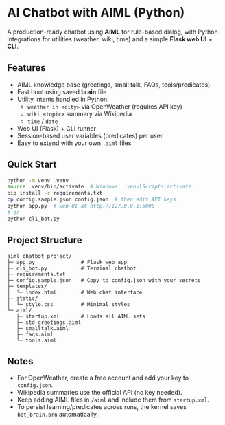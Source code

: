 # AI Chatbot with AIML (Python)

A production-ready chatbot using **AIML** for rule-based dialog, with Python integrations for utilities (weather, wiki, time) and a simple **Flask web UI** + **CLI**.

## Features
- AIML knowledge base (greetings, small talk, FAQs, tools/predicates)
- Fast boot using saved **brain** file
- Utility intents handled in Python:
  - `weather in <city>` via OpenWeather (requires API key)
  - `wiki <topic>` summary via Wikipedia
  - `time` / `date`
- Web UI (Flask) + CLI runner
- Session-based user variables (predicates) per user
- Easy to extend with your own `.aiml` files

## Quick Start

```bash
python -m venv .venv
source .venv/bin/activate  # Windows: .venv\Scripts\activate
pip install -r requirements.txt
cp config.sample.json config.json  # then edit API keys
python app.py  # web UI at http://127.0.0.1:5000
# or
python cli_bot.py
```

## Project Structure
```
aiml_chatbot_project/
├─ app.py               # Flask web app
├─ cli_bot.py           # Terminal chatbot
├─ requirements.txt
├─ config.sample.json   # Copy to config.json with your secrets
├─ templates/
│  └─ index.html        # Web chat interface
├─ static/
│  └─ style.css         # Minimal styles
└─ aiml/
   ├─ startup.xml       # Loads all AIML sets
   ├─ std-greetings.aiml
   ├─ smalltalk.aiml
   ├─ faqs.aiml
   └─ tools.aiml
```

## Notes
- For OpenWeather, create a free account and add your key to `config.json`.
- Wikipedia summaries use the official API (no key needed).
- Keep adding AIML files in `/aiml` and include them from `startup.xml`.
- To persist learning/predicates across runs, the kernel saves `bot_brain.brn` automatically.
